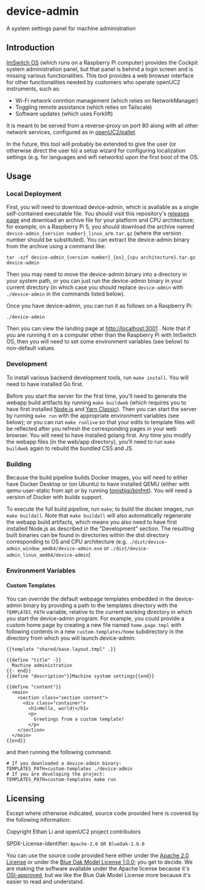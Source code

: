 # device-admin
A system settings panel for machine administration

## Introduction

[ImSwitch OS](https://github.com/openuc2/imswitch-os) (which runs on a Raspberry Pi computer)
provides the Cockpit system administration panel, but that panel is behind a login screen and is
missing various functionalities. This tool provides a web browser interface for other
functionalities needed by customers who operate openUC2 instruments, such as:

- Wi-Fi network conntion management (which relies on NetworkManager)
- Toggling remote assistance (which relies on Tailscale)
- Software updates (which uses Forklift)

It is meant to be served from a reverse-proxy on port 80 along with all other network
services, configured as in [openUC2/pallet](https://github.com/openUC2/pallet).

In the future, this tool will probably be extended to give the user (or otherwise direct the user to) a
setup wizard for configuring localization settings (e.g. for languages and wifi networks) upon the
first boot of the OS.

## Usage

### Local Deployment

First, you will need to download device-admin, which is available as a single self-contained
executable file. You should visit this repository's
[releases page](https://github.com/openUC2/device-admin/releases/latest) and download an archive
file for your platform and CPU architecture; for example, on a Raspberry Pi 5, you should download
the archive named `device-admin_{version number}_linux_arm.tar.gz` (where the version number should
be substituted). You can extract the device-admin binary from the archive using a command like:
```
tar -xzf device-admin_{version number}_{os}_{cpu architecture}.tar.gz device-admin
```

Then you may need to move the device-admin binary into a directory in your system path, or you can just run the device-admin binary in your current directory (in which case you should replace `device-admin` with `./device-admin` in the commands listed below).

Once you have device-admin, you can run it as follows on a Raspberry Pi:
```
./device-admin
```

Then you can view the landing page at <http://localhost:3001> . Note that if you are running it on a
computer other than the Raspberry Pi with ImSwitch OS, then you will need to set some environment
variables (see below) to non-default values.

### Development

To install various backend development tools, run `make install`. You will need to have installed Go first.

Before you start the server for the first time, you'll need to generate the webapp build artifacts by running `make buildweb` (which requires you to have first installed [Node.js](https://nodejs.org/en/) and [Yarn Classic](https://classic.yarnpkg.com/lang/en/)). Then you can start the server by running `make run` with the appropriate environment variables (see below); or you can run `make runlive` so that your edits to template files will be reflected after you refresh the corresponding pages in your web browser. You will need to have installed golang first. Any time you modify the webapp files (in the web/app directory), you'll need to run `make buildweb` again to rebuild the bundled CSS and JS.

### Building

Because the build pipeline builds Docker images, you will need to either have Docker Desktop or (on Ubuntu) to have installed QEMU (either with qemu-user-static from apt or by running [tonistiigi/binfmt](https://hub.docker.com/r/tonistiigi/binfmt)). You will need a version of Docker with buildx support.

To execute the full build pipeline, run `make`; to build the docker images, run `make buildall`. Note that `make buildall` will also automatically regenerate the webapp build artifacts, which means you also need to have first installed Node.js as described in the "Development" section. The resulting built binaries can be found in directories within the dist directory corresponding to OS and CPU architecture (e.g. `./dist/device-admin_window_amd64/device-admin.exe` or `./dist/device-admin_linux_amd64/device-admin`)

### Environment Variables

#### Custom Templates

You can override the default webpage templates embedded in the device-admin binary by providing a path to the templates directory with the `TEMPLATES_PATH` variable, relative to the current working directory in which you start the device-admin program. For example, you could provide a custom home page by creating a new file named `home.page.tmpl` with following contents in a new `custom-templates/home` subdirectory in the directory from which you will launch device-admin:
```
{{template "shared/base.layout.tmpl" .}}

{{define "title" -}}
  Machine administration
{{- end}}
{{define "description"}}Machine system settings{{end}}

{{define "content"}}
  <main>
    <section class="section content">
      <div class="container">
        <h1>Hello, world!</h1>
        <p>
          Greetings from a custom template!
        </p>
    </section>
  </main>
{{end}}
```

and then running the following command:
```
# If you downloaded a device-admin binary:
TEMPLATES_PATH=custom-templates ./device-admin
# If you are developing the project:
TEMPLATES_PATH=custom-templates make run
```

## Licensing

Except where otherwise indicated, source code provided here is covered by the following information:

Copyright Ethan Li and openUC2 project contributors

SPDX-License-Identifier: `Apache-2.0 OR BlueOak-1.0.0`

You can use the source code provided here either under the [Apache 2.0 License](https://www.apache.org/licenses/LICENSE-2.0) or under the [Blue Oak Model License 1.0.0](https://blueoakcouncil.org/license/1.0.0); you get to decide. We are making the software available under the Apache license because it's [OSI-approved](https://writing.kemitchell.com/2019/05/05/Rely-on-OSI.html), but we like the Blue Oak Model License more because it's easier to read and understand.
